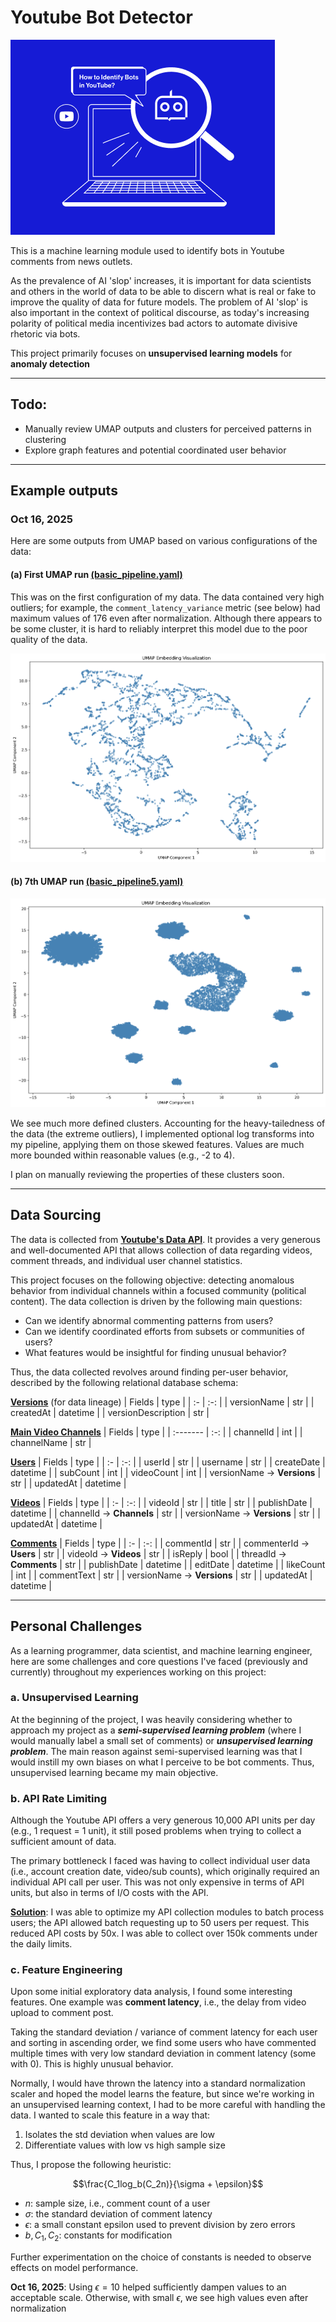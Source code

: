 # Youtube Bot Detector

![Comic graphic of laptop observed by a magnifying glass. Inside of it is a robot face. A text bubble from the robot asks the question: "How to identify bots in Youtube?"](https://github.com/tranjm4/yt_bot_detector/blob/main/public/img.png?raw=true)

This is a machine learning module used to identify bots in Youtube comments from news outlets.

As the prevalence of AI 'slop' increases, it is important for data scientists and others in the world of data to be able to discern what is real or fake to improve the quality of data for future models. The problem of AI 'slop' is also important in the context of political discourse, as today's increasing polarity of political media incentivizes bad actors to automate divisive rhetoric via bots.

This project primarily focuses on **unsupervised learning models** for **anomaly detection**

***

## Todo:

- Manually review UMAP outputs and clusters for perceived patterns in clustering
- Explore graph features and potential coordinated user behavior

***

## Example outputs

### Oct 16, 2025
Here are some outputs from UMAP based on various configurations of the data:

#### (a) First UMAP run [(basic_pipeline.yaml)](https://github.com/tranjm4/yt_bot_detector/blob/main/config/pipelines/basic_pipeline.yaml)

This was on the first configuration of my data. The data contained very high outliers; for example, the `comment_latency_variance` metric (see below) had maximum values of 176 even after normalization. Although there appears to be some cluster, it is hard to reliably interpret this model due to the poor quality of the data.

![UMAP visualization onto 2-dimensional plot. Points are rather scattered, but reveal one large, sparsely connected mass and one smaller, sparsely connected mass](https://github.com/tranjm4/yt_bot_detector/blob/main/results/umap/umap_visualization.png?raw=true)

#### (b) 7th UMAP run [(basic_pipeline5.yaml)](https://github.com/tranjm4/yt_bot_detector/blob/main/config/pipelines/basic_pipeline5.yaml)
![UMAP visualization onto 2-dimensional plot. Two prominent, tight-knit clusters, surrounded by additional smaller clusters](https://github.com/tranjm4/yt_bot_detector/blob/main/results/umap7/umap_visualization.png?raw=true)

We see much more defined clusters. Accounting for the heavy-tailedness of the data (the extreme outliers), I implemented optional log transforms into my pipeline, applying them on those skewed features. Values are much more bounded within reasonable values (e.g., -2 to 4).


I plan on manually reviewing the properties of these clusters soon.


***

## Data Sourcing

The data is collected from [**Youtube's Data API**](https://developers.google.com/youtube/v3/docs). It provides a very generous and well-documented API that allows collection of data regarding videos, comment threads, and individual user channel statistics.

This project focuses on the following objective: detecting anomalous behavior from individual channels within a focused community (political content). The data collection is driven by the following main questions:

- Can we identify abnormal commenting patterns from users?
- Can we identify coordinated efforts from subsets or communities of users?
- What features would be insightful for finding unusual behavior?

Thus, the data collected revolves around finding per-user behavior, described by the following relational database schema:

<u>**Versions**</u> (for data lineage)
| Fields | type |
| :- | :-: |
| versionName | str |
| createdAt | datetime |
| versionDescription | str |

<u>**Main Video Channels**</u>
| Fields | type |
| :------- | :-: |
| channelId | int |
| channelName | str |

<u>**Users**</u>
| Fields | type |
| :- | :-: |
| userId | str |
| username | str |
| createDate | datetime |
| subCount | int |
| videoCount | int |
| versionName -> **Versions** | str |
| updatedAt | datetime |

<u>**Videos**</u>
| Fields | type |
| :- | :-: |
| videoId | str |
| title | str |
| publishDate | datetime |
| channelId -> **Channels** | str |
| versionName -> **Versions** | str |
| updatedAt | datetime |

<u>**Comments**</u>
| Fields | type |
| :- | :-: |
| commentId | str |
| commenterId -> **Users** | str |
| videoId -> **Videos** | str |
| isReply | bool |
| threadId -> **Comments** | str |
| publishDate | datetime |
| editDate | datetime |
| likeCount | int |
| commentText | str |
| versionName -> **Versions** | str |
| updatedAt | datetime |


***

## Personal Challenges

As a learning programmer, data scientist, and machine learning engineer, here are some challenges and core questions I've faced (previously and currently) throughout my experiences working on this project:

### a. Unsupervised Learning

At the beginning of the project, I was heavily considering whether to approach my project as a ***semi-supervised learning problem*** (where I would manually label a small set of comments) or ***unsupervised learning problem***. The main reason against semi-supervised learning was that I would instill my own biases on what I perceive to be bot comments. Thus, unsupervised learning became my main objective.

### b. API Rate Limiting

Although the Youtube API offers a very generous 10,000 API units per day (e.g., 1 request = 1 unit), it still posed problems when trying to collect a sufficient amount of data.

The primary bottleneck I faced was having to collect individual user data (i.e., account creation date, video/sub counts), which originally required an individual API call per user. This was not only expensive in terms of API units, but also in terms of I/O costs with the API.

<u>**Solution**</u>: I was able to optimize my API collection modules to batch process users; the API allowed batch requesting up to 50 users per request. This reduced API costs by 50x. I was able to collect over 150k comments under the daily limits.

### c. Feature Engineering

Upon some initial exploratory data analysis, I found some interesting features. One example was **comment latency**, i.e., the delay from video upload to comment post.

Taking the standard deviation / variance of comment latency for each user and sorting in ascending order, we find some users who have commented multiple times with very low standard deviation in comment latency (some with 0). This is highly unusual behavior.

Normally, I would have thrown the latency into a standard normalization scaler and hoped the model learns the feature, but since we're working in an unsupervised learning context, I had to be more careful with handling the data. I wanted to scale this feature in a way that:

1. Isolates the std deviation when values are low
2. Differentiate values with low vs high sample size

Thus, I propose the following heuristic:

$$\frac{C_1log_b(C_2n)}{\sigma + \epsilon}$$

- $n$: sample size, i.e., comment count of a user
- $\sigma$: the standard deviation of comment latency
- $\epsilon$: a small constant epsilon used to prevent division by zero errors
- $b, C_1, C_2$: constants for modification

Further experimentation on the choice of constants is needed to observe effects on model performance.

**Oct 16, 2025**: Using $\epsilon = 10$ helped sufficiently dampen values to an acceptable scale. Otherwise, with small $\epsilon$, we see high values even after normalization
